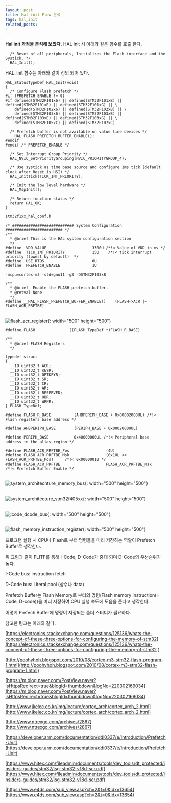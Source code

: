 ```yaml
---
layout: post
title: Hal init Flow 분석
tags: hal_init
related_posts:
- 
---
```


**Hal init 과정을 분석해 보았다.**
HAL init 시 아래와 같은 함수를 호출 한다.
~~~
  /* Reset of all peripherals, Initializes the Flash interface and the Systick. */
  HAL_Init();
~~~

HAL_Init 함수는 아래와 같이 정의 되어 있다.
~~~
HAL_StatusTypeDef HAL_Init(void)
{
  /* Configure Flash prefetch */
#if (PREFETCH_ENABLE != 0)
#if defined(STM32F101x6) || defined(STM32F101xB) || defined(STM32F101xE) || defined(STM32F101xG) || \
    defined(STM32F102x6) || defined(STM32F102xB) || \
    defined(STM32F103x6) || defined(STM32F103xB) || defined(STM32F103xE) || defined(STM32F103xG) || \
    defined(STM32F105xC) || defined(STM32F107xC)

  /* Prefetch buffer is not available on value line devices */
  __HAL_FLASH_PREFETCH_BUFFER_ENABLE();
#endif
#endif /* PREFETCH_ENABLE */

  /* Set Interrupt Group Priority */
  HAL_NVIC_SetPriorityGrouping(NVIC_PRIORITYGROUP_4);

  /* Use systick as time base source and configure 1ms tick (default clock after Reset is HSI) */
  HAL_InitTick(TICK_INT_PRIORITY);

  /* Init the low level hardware */
  HAL_MspInit();

  /* Return function status */
  return HAL_OK;
}
~~~

~~~
stm32f1xx_hal_conf.h

/* ########################### System Configuration ######################### */
/**
  * @brief This is the HAL system configuration section
  */
#define  VDD_VALUE                    3300U /*!< Value of VDD in mv */
#define  TICK_INT_PRIORITY            15U    /*!< tick interrupt priority (lowest by default)  */
#define  USE_RTOS                     0U
#define  PREFETCH_ENABLE              1U
~~~

~~~
-mcpu=cortex-m3 -std=gnu11 -g3 -DSTM32F103xB 
~~~

~~~
/**
  * @brief  Enable the FLASH prefetch buffer.
  * @retval None
  */ 
#define __HAL_FLASH_PREFETCH_BUFFER_ENABLE()    (FLASH->ACR |= FLASH_ACR_PRFTBE)
~~~

<br /> ![flash_acr_register](/assets/img/blog/flash_acr_register.png){: width="500" height="500"}

~~~
#define FLASH               ((FLASH_TypeDef *)FLASH_R_BASE)

/** 
  * @brief FLASH Registers
  */

typedef struct
{
  __IO uint32_t ACR;
  __IO uint32_t KEYR;
  __IO uint32_t OPTKEYR;
  __IO uint32_t SR;
  __IO uint32_t CR;
  __IO uint32_t AR;
  __IO uint32_t RESERVED;
  __IO uint32_t OBR;
  __IO uint32_t WRPR;
} FLASH_TypeDef;

#define FLASH_R_BASE          (AHBPERIPH_BASE + 0x00002000UL) /*!< Flash registers base address */

#define AHBPERIPH_BASE        (PERIPH_BASE + 0x00020000UL)

#define PERIPH_BASE           0x40000000UL /*!< Peripheral base address in the alias region */

#define FLASH_ACR_PRFTBE_Pos                (4U)                               
#define FLASH_ACR_PRFTBE_Msk                (0x1UL << FLASH_ACR_PRFTBE_Pos)     /*!< 0x00000010 */
#define FLASH_ACR_PRFTBE                    FLASH_ACR_PRFTBE_Msk               /*!< Prefetch Buffer Enable */
~~~

<br /> ![system_architechture_memory_bus](/assets/img/blog/system_architechture_memory_bus.png){: width="500" height="500"}

<br /> ![system_architecture_stm32f405xx](/assets/img/blog/system_architecture_stm32f405xx.png){: width="500" height="500"}

<br /> ![icode_dcode_bus](/assets/img/blog/icode_dcode_bus.png){: width="500" height="500"}

<br /> ![flash_memory_instruction_register](/assets/img/blog/flash_memory_instruction_register.png){: width="500" height="500"}

프로그램 실행 시 CPU나 Flash로 부터 명령들을 미리 저장하는 역할이 Prefetch Buffer로 생각한다.

위 그림과 같이 FLITF를 통해 I-Code, D-Code가 중대 되며 D-Code의 우선순위가 높다.

I-Code bus: instruction fetch

D-Code bus: Literal pool (상수나 data)

Prefetch Buffer는 Flash Memory로 부터의 명령(Flash memory instruction(I-Code, D-code))을 미리 저장하여 CPU 실행 속도에 도움을 준다고 생각한다.

어떻게 Prefech Buffer에 명령이 저장되는 좀더 스터디가 필요하다.

참고한 링크는 아래와 같다.

[https://electronics.stackexchange.com/questions/125136/whats-the-concept-of-these-three-options-for-configuring-the-memory-of-stm32](https://electronics.stackexchange.com/questions/125136/whats-the-concept-of-these-three-options-for-configuring-the-memory-of-stm32
)

[http://poohyhoh.blogspot.com/2010/08/cortex-m3-stm32-flash-program-1.html](http://poohyhoh.blogspot.com/2010/08/cortex-m3-stm32-flash-program-1.html)

[https://m.blog.naver.com/PostView.naver?isHttpsRedirect=true&blogId=thumbdown&logNo=220302169034](https://m.blog.naver.com/PostView.naver?isHttpsRedirect=true&blogId=thumbdown&logNo=220302169034)

[http://www.jkelec.co.kr/img/lecture/cortex_arch/cortex_arch_2.html](http://www.jkelec.co.kr/img/lecture/cortex_arch/cortex_arch_2.html)

[http://www.ntrexgo.com/archives/2867](http://www.ntrexgo.com/archives/2867)

[https://developer.arm.com/documentation/ddi0337/e/Introduction/Prefetch-Unit](https://developer.arm.com/documentation/ddi0337/e/Introduction/Prefetch-Unit)

[https://www.hitex.com/fileadmin/documents/tools/dev_tools/dt_protected/insiders-guides/stm32/isg-stm32-v18d-scr.pdf](https://www.hitex.com/fileadmin/documents/tools/dev_tools/dt_protected/insiders-guides/stm32/isg-stm32-v18d-scr.pdf)

[https://www.e4ds.com/sub_view.asp?ch=2&t=0&idx=13654](https://www.e4ds.com/sub_view.asp?ch=2&t=0&idx=13654)

